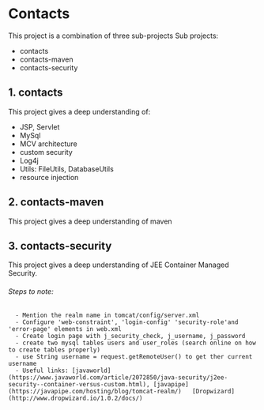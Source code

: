 # Contacts
This project is a combination of three sub-projects
Sub projects: 
  - contacts 
  - contacts-maven
  - contacts-security
  
## 1. contacts
This project gives a deep understanding of:
  - JSP, Servlet
  - MySql
  - MCV architecture
  - custom security
  - Log4j
  - Utils: FileUtils, DatabaseUtils
  - resource injection

## 2. contacts-maven
This project gives a deep understanding of maven

## 3. contacts-security
This project gives a deep understanding of JEE Container Managed Security.

###### Steps to note:
```
  - Mention the realm name in tomcat/config/server.xml
  - Configure 'web-constraint', 'login-config' 'security-role'and 'error-page' elements in web.xml
  - Create login page with j_security_check, j_username, j_password
  - create two mysql tables users and user_roles (search online on how to create tables properly)
  - use String username = request.getRemoteUser() to get ther current username 
  - Useful links: [javaworld](https://www.javaworld.com/article/2072850/java-security/j2ee-security--container-versus-custom.html), [javapipe](https://javapipe.com/hosting/blog/tomcat-realm/)   [Dropwizard](http://www.dropwizard.io/1.0.2/docs/)
```
